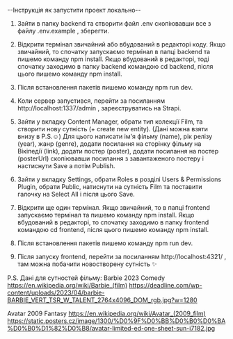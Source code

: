 --Інструкція як запустити проект локально--

1. Зайти в папку backend та створити файл .env скопіювавши все з файлу .env.example , зберегти.

2. Відкрити термінал звичайний або вбудований в редакторі коду.
   Якщо звичайний, то спочатку запускаємо термінал в папці backend та пишемо команду npm install.
   Якщо вбудований в редакторі, тоді спочатку заходимо в папку backend командою cd backend, після цього пишемо команду npm install.

3. Після встановлення пакетів пишемо команду npm run dev.

4. Коли сервер запустився, перейти за посиланням http://localhost:1337/admin , зареєструватись на Strapi.

5. Зайти у вкладку Content Manager, обрати тип колекції Film, та створити нову сутність (+ create new entity). (Дані можна взяти внизу в P.S.☺️) Для цього написати ім'я фільму (name), рік релізу (year), жанр (genre), додати посилання на сторінку фільму на Вікіпедії (link), додати постер (poster), додати посилання на постер (posterUrl) скопіювавши посилання з завантаженого постеру і настиснути Save а потім Publish.

6. Зайти у вкладку Settings, обрати Roles в розділі Users & Permissions Plugin, обрати Public, натиснути на сутність Film та поставити галочку на Select All і після цього Save.

7. Відкрити ще один термінал.
   Якщо звичайний, то в папці frontend запускаємо термінал та пишемо команду npm install.
   Якщо вбудований в редакторі, то спочатку заходимо в папку frontend командою cd frontend, після цього пишемо команду npm install.

8. Після встановлення пакетів пишемо команду npm run dev.

9. Після запуску frontend, перейти за посиланням http://localhost:4321/ , там можна побачити новостворену сутність ✨

P.S.
Дані для сутностей фільму:
Barbie
2023
Comedy
https://en.wikipedia.org/wiki/Barbie_(film)
https://deadline.com/wp-content/uploads/2023/04/barbie-BARBIE_VERT_TSR_W_TALENT_2764x4096_DOM_rgb.jpg?w=1280

Avatar
2009
Fantasy
https://en.wikipedia.org/wiki/Avatar_(2009_film)
https://static.posters.cz/image/1300/%D0%9F%D0%BB%D0%B0%D0%BA%D0%B0%D1%82%D0%B8/avatar-limited-ed-one-sheet-sun-i7182.jpg
